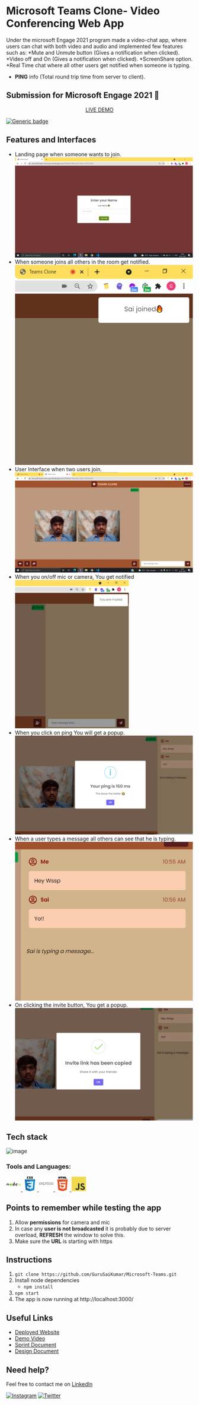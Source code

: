 # Microsoft Teams Clone- Video Conferencing Web App

Under the microsoft Engage 2021 program made a video-chat app, where users can chat with both video and audio and implemented few features such as:
*Mute and Unmute button (Gives a notification when clicked).
*Video off and On (Gives a notification when clicked).
*ScreenShare option.
*Real Time chat where all other users get notified when someone is typing.
* **PING** info (Total round trip time from server to client).

## Submission for Microsoft Engage 2021 🌟

<p align="center">
<a href="https://microsoft-teams-clone-guru.herokuapp.com/">
    LIVE DEMO
</a>
</p>

[![Generic badge](https://img.shields.io/badge/view-demo-blue?style=for-the-badge&label=View%20Demo%20Video)](https://youtu.be/rbp5Sxerxx8) 

## Features and Interfaces
* Landing page when someone wants to join. <br> <img src="images/landing.png">
* When someone joins all others in the room get notified. <br> <img src="images/newUser.png">
* User Interface when two users join. <br> <img src= "images/users.png">
* When you on/off mic or camera, You get notified <br> <img src = "images/notif.png" height = "400">
* When you click on ping You will get a popup. <br> <img src= "images/ping.png">
* When a user types a message all others can see that he is typing. <br> <img src= "images/typing.png">
* On clicking the invite button, You get a popup. <br> <img src= "images/invite.png">

## Tech stack

![image](https://user-images.githubusercontent.com/59837325/125461960-da7d575b-b1e8-43f4-ae22-6f3403df44d1.png)

### Tools and Languages: 
<p align="left">

 <a href="https://nodejs.org" target="_blank"> <img src="https://raw.githubusercontent.com/devicons/devicon/master/icons/nodejs/nodejs-original-wordmark.svg" alt="nodejs" width="40" height="40"/> </a> 
 <a href="https://www.w3schools.com/css/" target="_blank"> <img src="https://raw.githubusercontent.com/devicons/devicon/master/icons/css3/css3-original-wordmark.svg" alt="css3" width="40" height="40"/> </a> 
 <a href="https://expressjs.com" target="_blank"> <img src="https://raw.githubusercontent.com/devicons/devicon/master/icons/express/express-original-wordmark.svg" alt="express" width="40" height="40"/> 
 <a href="https://www.w3.org/html/" target="_blank"> <img src="https://raw.githubusercontent.com/devicons/devicon/master/icons/html5/html5-original-wordmark.svg" alt="html5" width="40" height="40"/> </a> 
 <a href="https://developer.mozilla.org/en-US/docs/Web/JavaScript" target="_blank"> <img src="https://raw.githubusercontent.com/devicons/devicon/master/icons/javascript/javascript-original.svg" alt="javascript" width="40" height="40"/> </a> 
 
 

## Points to remember while testing the app

1. Allow **permissions** for camera and mic
2. In case any **user is not broadcasted** it is probably due to server overload, **REFRESH** the window to solve this. 
3. Make sure the **URL** is starting with https 

## Instructions


1. `git clone https://github.com/GuruSaiKumar/Microsoft-Teams.git`
2. Install node dependencies 
   - `npm install` 
3. `npm start`
4. The app is now running at http://localhost:3000/


## Useful Links

- [Deployed Website](https://unite-apurva.herokuapp.com/landing)
- [Demo Video](https://youtu.be/OKKK1GOnlIU)
- [Sprint Document](https://docs.google.com/presentation/d/11k8pLJPEV-XJwxIX4ysW9fKmHqFEZHcUWizFcFyVsns/edit?usp=sharing)
- [Design Document](https://docs.google.com/document/d/1IJcEbbhsbQna-tgcnfV_9_RhXQi4SURlrl3-0HypArE/edit?usp=sharing)

## Need help?

Feel free to contact me on [LinkedIn](https://www.linkedin.com/in/guru-sai-kumar/) 

[![Instagram](https://img.shields.io/badge/Instagram-follow-purple.svg?logo=instagram&logoColor=white)](https://www.instagram.com/iam_guru_11/) [![Twitter](https://img.shields.io/badge/Twitter-follow-blue.svg?logo=twitter&logoColor=white)](https://twitter.com/Gurusaikumar3)
